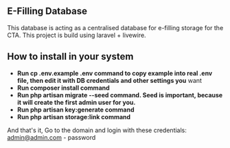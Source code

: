 ## E-Filling Database

This database is acting as a centralised database for e-filling storage for the CTA. This project is build using laravel + livewire. 

## How to install in your system

- **Run cp .env.example .env command to copy example into real .env file, then edit it with DB credentials and other settings you** want
- **Run composer install command**
- **Run php artisan migrate --seed command. Seed is important, because it will create the first admin user for you.**
- **Run php artisan key:generate command**
- **Run php artisan storage:link command**

And that's it, Go to the domain and login with these credentials: admin@admin.com - password

